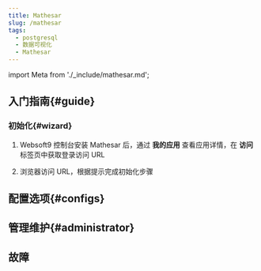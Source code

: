 ```yaml
---
title: Mathesar
slug: /mathesar
tags:
  - postgresql
  - 数据可视化
  - Mathesar
---
```


import Meta from './_include/mathesar.md';

<Meta name="meta" />

## 入门指南{#guide}

### 初始化{#wizard}

1. Websoft9 控制台安装 Mathesar 后，通过 **我的应用** 查看应用详情，在 **访问** 标签页中获取登录访问 URL

2. 浏览器访问 URL，根据提示完成初始化步骤

## 配置选项{#configs}

## 管理维护{#administrator}

## 故障
